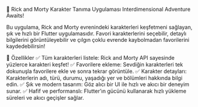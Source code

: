 🚀 Rick and Morty Karakter Tanıma Uygulaması
Interdimensional Adventure Awaits!

Bu uygulama, Rick and Morty evrenindeki karakterleri keşfetmeni sağlayan, şık ve hızlı bir Flutter uygulamasıdır. Favori karakterlerini seçebilir, detaylı bilgilerini görüntüleyebilir ve çılgın çoklu evrende kaybolmadan favorilerini kaydedebilirsin!

🎨 Özellikler
✅ Tüm karakterleri listele: Rick and Morty API sayesinde yüzlerce karakteri keşfet!
✅ Favorilere ekleme: Sevdiğin karakterleri tek dokunuşla favorilere ekle ve sonra tekrar görüntüle.
✅ Karakter detayları: Karakterlerin adı, türü, durumu, yaşadığı yer ve bölümleri hakkında bilgi edin.
✅ Şık ve modern tasarım: Göz alıcı bir UI ile hızlı ve akıcı bir deneyim sunar.
✅ Hafif ve performanslı: Flutter’ın gücünü kullanarak hızlı yükleme süreleri ve akıcı geçişler sağlar.
